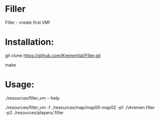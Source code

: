 # Filler
Filler - create first VM!

# Installation:

git clone https://github.com/KremenVal/Filler.git

make

# Usage:

./resources/filler_vm --help

./resources/filler_vm -f ./resources/map/map00-map02 -p1 ./vkremen.filler -p2 ./resources/players/<nameofplayer>.filler
